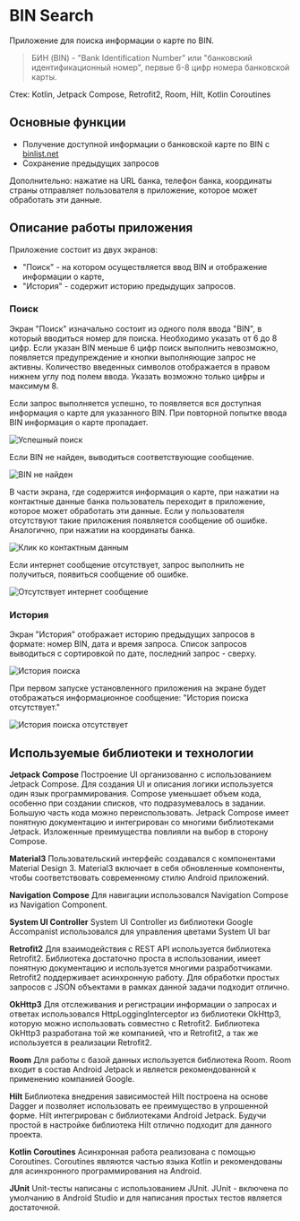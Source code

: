 # BIN Search

Приложение для поиска информации о карте по BIN.
>БИН (BIN) - "Bank Identification Number" или "банковский идентификационный номер", первые 6-8 цифр номера банковской карты.

Стек: Kotlin, Jetpack Compose, Retrofit2, Room, Hilt, Kotlin Coroutines

## Основные функции

- Получение доступной информации о банковской карте по BIN c [binlist.net](https://binlist.net)
- Сохранение предыдущих запросов

Дополнительно: нажатие на URL банка, телефон банка, координаты страны отправляет пользователя в приложение, которое может обработать эти данные.

## Описание работы приложения

Приложение состоит из двух экранов:
- "Поиск" - на котором осуществляется ввод BIN и отображение информации о карте,
- "История" - содержит историю предыдущих запросов.

### Поиск

Экран "Поиск" изначально состоит из одного поля ввода "BIN", в который вводиться номер для поиска.
Необходимо указать от 6 до 8 цифр. Если указан BIN меньше 6 цифр поиск выполнить невозможно, появляется предупреждение и кнопки выполняющие запрос не активны. Количество введенных символов отображается в правом нижнем углу под полем ввода. Указать возможно только цифры и максимум 8.

Если запрос выполняется успешно, то появляется вся доступная информация о карте для указанного BIN. При повторной попытке ввода BIN информация о карте пропадает.

![Успешный поиск](https://i.ibb.co/2qRQ5dh/1.gif)

Если BIN не найден, выводиться соответствующие сообщение.

![BIN не найден](https://i.ibb.co/wLm4sSw/Screenrecorder-2023-02-18-17-33-18-509.gif)

В части экрана, где содержится информация о карте, при нажатии на контактные данные банка пользователь переходит в приложение, которое может обработать эти данные. Если у пользователя отсутствуют такие приложения появляется сообщение об ошибке. Аналогично, при нажатии на координаты банка.

![Клик ко контактным данным](https://i.ibb.co/myBdjyp/Screenrecorder-2023-02-18-21-26-16-661.gif)

Если интернет сообщение отсутствует, запрос выполнить не получиться, появиться сообщение об ошибке.

![Отсутствует интернет сообщение](https://i.ibb.co/3ms5k4H/Screenrecorder-2023-02-18-17-33-53-803.gif)

### История

Экран "История" отображает историю предыдущих запросов в формате: номер BIN, дата и время запроса. Список запросов выводиться с сортировкой по дате, последний запрос - сверху.

![История поиска](https://i.ibb.co/ZKqd5bZ/Screenrecorder-2023-02-18-21-58-22-546.gif)

При первом запуске установленного приложения на экране будет отображаться информационное сообщение: "История поиска отсутствует."

![История поиска отсутствует](https://i.ibb.co/XJvVjFG/Screenrecorder-2023-02-18-21-59-39-890.gif)

## Используемые библиотеки и технологии

**Jetpack Compose**
Построение UI организованно с использованием Jetpack Compose. Для создания UI и описания логики используется один язык программирования. Compose уменьшает объем кода, особенно при создании списков, что подразумевалось в задании. Большую часть кода можно переиспользовать. Jetpack Compose имеет понятную документацию и интегрирован со многими библиотеками Jetpack. Изложенные преимущества повлияли на выбор в сторону Compose.

**Material3**
Пользовательский интерфейс создавался с компонентами Material Design 3. Material3 включает в себя обновленные компоненты, чтобы соответствовать современному стилю Android приложений.

**Navigation Compose**
Для навигации использовался Navigation Compose из Navigation Component.

**System UI Controller**
System UI Controller из библиотеки Google Accompanist использовался для управления цветами System UI bar

**Retrofit2**
Для взаимодействия с REST API используется библиотека Retrofit2. Библиотека достаточно проста в использовании, имеет понятную документацию и используется многими разработчиками. Retrofit2 поддерживает асинхронную работу. Для обработки простых запросов с JSON объектами в рамках данной задачи подходит отлично.

**OkHttp3**
Для отслеживания и регистрации информации о запросах и ответах использовался HttpLoggingInterceptor из библиотеки OkHttp3, которую можно использовать совместно с Retrofit2. Библиотека OkHttp3 разработана той же компанией, что и Retrofit2, а так же используется в реализации Retrofit2.

**Room**
Для работы с базой данных используется библиотека Room. Room входит в состав Android Jetpack и является рекомендованной к применению компанией Google.

**Hilt**
Библиотека внедрения зависимостей Hilt построена на основе Dagger и позволяет использовать ее преимущество в упрошенной форме. Hilt интегрирован с библиотеками Android Jetpack. Будучи простой в настройке библиотека Hilt отлично подходит для данного проекта.

**Kotlin Coroutines**
Асинхронная работа реализована с помощью Coroutines. Coroutines являются частью языка Kotlin и рекомендованы для асинхронного программирования на Android.

**JUnit**
Unit-тесты написаны с использованием JUnit. JUnit - включена по умолчанию в Android Studio и для написания простых тестов является достаточной.